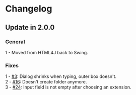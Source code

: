 # Changelog

## Update in 2.0.0

### General
1 - Moved from HTML4J back to Swing.  

### Fixes
1 - [#3](https://github.com/Chris2011/NbScratchFile/issues/3): Dialog shrinks when typing, outer box doesn't.  
2 - [#16](https://github.com/Chris2011/NbScratchFile/issues/16): Doesn't create folder anymore.  
3 - [#24](https://github.com/Chris2011/NbScratchFile/issues/24): Input field is not empty after choosing an extension.  
